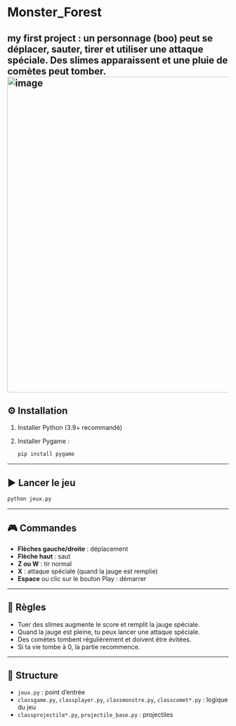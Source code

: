 # Monster_Forest
my first project : un personnage (boo) peut se déplacer, sauter, tirer et utiliser une attaque spéciale. Des slimes apparaissent et une pluie de comètes peut tomber.
<img width="1073" height="718" alt="image" src="https://github.com/user-attachments/assets/479a3716-e6c9-4ce6-b01b-879c52afea70" />
---

## ⚙️ Installation

1. Installer Python (3.9+ recommandé)
2. Installer Pygame :

   ```bash
   pip install pygame
   ```

---

## ▶️ Lancer le jeu

```bash
python jeux.py
```

---

## 🎮 Commandes

* **Flèches gauche/droite** : déplacement
* **Flèche haut** : saut
* **Z ou W** : tir normal
* **X** : attaque spéciale (quand la jauge est remplie)
* **Espace** ou clic sur le bouton Play : démarrer

---

## 📖 Règles

* Tuer des slimes augmente le score et remplit la jauge spéciale.
* Quand la jauge est pleine, tu peux lancer une attaque spéciale.
* Des comètes tombent régulièrement et doivent être évitées.
* Si ta vie tombe à 0, la partie recommence.

---

## 📁 Structure

* `jeux.py` : point d’entrée
* `classgame.py`, `classplayer.py`, `classmonstre.py`, `classcomet*.py` : logique du jeu
* `classprojectile*.py`, `projectile_base.py` : projectiles
